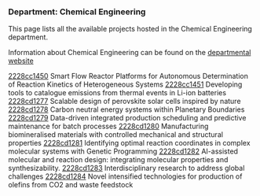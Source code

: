 ### Department: Chemical Engineering

This page lists all the available projects hosted in the Chemical Engineering department.

Information about Chemical Engineering can be found on the [departmental website](https://www.ucl.ac.uk/chemical-engineering)

[2228cc1450](../projects/2228cc1450.md) Smart Flow Reactor Platforms for Autonomous Determination of Reaction Kinetics of Heterogeneous Systems
[2228cc1451](../projects/2228cc1451.md) Developing tools to catalogue emissions from thermal events in Li-ion batteries
[2228cd1277](../projects/2228cd1277.md) Scalable design of perovskite solar cells inspired by nature
[2228cd1278](../projects/2228cd1278.md) Carbon neutral energy systems within Planetary Boundaries
[2228cd1279](../projects/2228cd1279.md) Data-driven integrated production scheduling and predictive maintenance for batch processes
[2228cd1280](../projects/2228cd1280.md) Manufacturing biomineralised materials with controlled mechanical and structural properties
[2228cd1281](../projects/2228cd1281.md) Identifying optimal reaction coordinates in complex molecular systems with Genetic Programming
[2228cd1282](../projects/2228cd1282.md) AI-assisted molecular and reaction design: integrating molecular properties and synthesizability.
[2228cd1283](../projects/2228cd1283.md) Interdisciplinary research to address global challenges
[2228cd1284](../projects/2228cd1284.md) Novel intensified technologies for production of olefins from CO2 and waste feedstock

